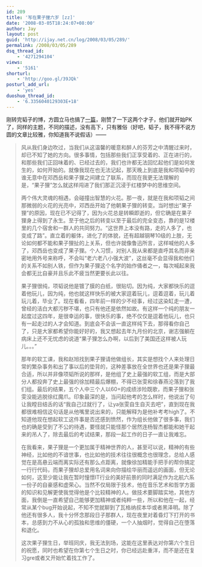 ```yaml
---
id: 289
title: '写在果子狸六岁 [zz]'
date: '2008-03-05T18:24:07+08:00'
author: Jay
layout: post
guid: 'http://ijay.net.cn/log/2008/03/05/289/'
permalink: /2008/03/05/289
dsq_thread_id:
    - '4271294104'
views:
    - '5161'
shorturl:
    - 'http://goo.gl/39JQk'
posturl_add_url:
    - 'yes'
duoshuo_thread_id:
    - '6.3356040129303E+18'
---
```


刚转完韬子的博，方圆立马也搞了<a href="http://fariyvoice.spaces.live.com/Blog/cns!54E40E497CFA4622!372.entry" target="_blank">一篇</a>，刚赞了一下这两个才子，他们就开始PK了，同样的主题，不同的描述，没有高下，只有雅俗（好吧，韬子，我不得不说方圆的文章比较雅，你知道我不说假话）——
<blockquote>风从我们身边吹过，当我们从这温馨的暖意和醉人的芬芳之中清醒过来时，却已不知了她的方向。很多事情，包括那些我们正享受着的、正在进行的，和那些我们正回味着的、已经过去的，我们也许都无法回忆起他们是如何发生的，如何开始的。就像我现在也无法记起，那天晚上到底是我和项韬中的谁无意中在邓西岳和果子狸之间建立了联系，而现在我更无法理解的是，“果子狸”怎么就这样闯进了我们那正沉浸于红楼梦中的思维空间。

两个伟大灵魂的相遇，会碰撞出智慧的火花。那一夜，就是在我和项韬之间那微弱的火花的光亮中，邓西岳开始了他朝果子狸的转变。当时想出“果子狸”的原因，现在已不记得了，因为火花总是转瞬即逝的，但它确是在果子狸身上得到了永生。至于他之后的转变以至于最后的完全变态，靠的是12楼里的几个宿舍和一群人的共同努力。“这世界上本没有路，走的人多了，也变成了路”。直立着的躯体，进化了的体貌，还有超越钢琴10级的上肢，无论如何都不能和果子狸扯的上关系，但也许就像鲁迅所言，这样喊他的人多了，邓西岳也变成了果子狸。个人习惯，对别人我从来都是直呼其名而非亲密地用外号来称呼，不会叫“老六老八小强大波”，这丝毫不会显得我和他们的关系不如别人铁，但作为果子狸这个名字的始作俑者之一，每次喊起来我会都无比自豪并且乐此不疲当然更要长此以往。

果子狸很纯，项韬说他是镀了膜的白纸，很贴切。因为纯，大家都快乐的逗着他玩儿，因为纯，他也就这样快乐的被大家逗着玩儿，逗着逗着，玩儿着玩儿着，毕业了。现在看看，四年前一样的少不经事，经过这染缸走一遭，曾经的洁白大都污秽不堪，也只有他还是依然如故。有这样一个纯的朋友一起度过这四年，是很幸运的事，很快乐的事，绝不仅仅是逗着他玩儿，也只有一起走过的人才会知道。到底会不会该一直这样纯下去，那得看你自己了，只是大家都希望你能好好的，我又想起去年九月份的北京，谢志强躺在病床上还不无忧虑的说道“果子狸怎么办啊，以后到了美国还这样被人玩儿。。。”

那年的软工课，我和赵旭找到果子狸请他做组长，其实是想找个人来处理日常的繁杂事务和出了事以后的垫背的，这种差事放在全世界也还是果子狸最合适，所以并非像项韬所说的那样，是他组了史上最强的软工组，而是大部分人都投奔了史上最强的徐加精最后爆棚，不得已张雯和徐春燕沦落到了我们组。最后的结果，五个人中三个人以60+的成绩涉险既歌，而果子狸和张雯没能逃脱徐红魔爪。印象最深的是，当问起他考的怎么样时，他说出了句让我瞠目结舌的话“我自己过就行了，让ya张雯自生自灭去吧”，直到现在我都很难相信这句话是从他嘴里说出来的，只能解释为是他补考考high了。不知道他现在想起软工这件事是否还感到愤然，作为组长他做了很多事，我们也的确是受到了不公的待遇，要怪就只能怪那个居然连杨智杰都能和她干起来的吊人了，除去最后的考试结果，那段一起工作的日子一直让我难忘。

在我看来，果子狸是一个更加属于精神世界的人，甚至可以说，精神的有些神经，比如他的不谙世事，也比如他的技术往往很概念也很理念，总给人感觉在是高悬云端而离实际还有那么点距离，就像徐加精能手把手的帮你搞定一行行代码，而果子狸却总爱用名词来向你描绘华丽而遥远的画面，但无论如何，这至少能让我在暂时憧憬IT行业的美好前景的同时满足作为北航六系一份子的自豪感和虚荣心。当然不仅局限于技术，他在音乐艺术和哲学方面的知识和见解更使我觉得他是个比较精神的人。做技术要脚踏实地，其他方面，我倒是一直希望自己能够更加精神或者纯粹一些，所以和他在一起，经常从某个bug开始说起，不知不觉就聊到了瓦格纳叔本华或者黑泽明。除了他还有很多人，我十分怀念那段日子那群人，现在夜里对着昏灯下打开的书本，总感到力不从心的孤独和思维的僵硬，一个人抽烟时，觉得自己在堕落和退化。

这次果子狸生日，举班同庆，我无法到场，这能在这里表达对你第六个生日的祝愿，同时也希望在你第七个生日之时，你已经远赴重洋，而不是还在复习gre或者又开始忙着找工作了。</blockquote>
